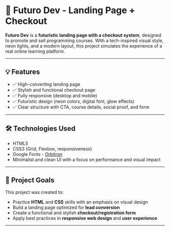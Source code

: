 # 🚀 Futuro Dev - Landing Page + Checkout

**Futuro Dev** is a **futuristic landing page with a checkout system**, designed to promote and sell programming courses. With a tech-inspired visual style, neon lights, and a modern layout, this project simulates the experience of a real online learning platform.

---

## 💡 Features

- ✅ High-converting landing page
- ✅ Stylish and functional checkout page
- ✅ Fully responsive (desktop and mobile)
- ✅ Futuristic design (neon colors, digital font, glow effects)
- ✅ Clear structure with CTA, course details, social proof, and form

---

## 🛠️ Technologies Used

- HTML5  
- CSS3 (Grid, Flexbox, responsiveness)  
- Google Fonts - [Orbitron](https://fonts.google.com/specimen/Orbitron)  
- Minimalist and clean UI with a focus on performance and visual impact

---

## 🎯 Project Goals

This project was created to:

- Practice **HTML** and **CSS** skills with an emphasis on visual design
- Build a landing page optimized for **lead conversion**
- Create a functional and stylish **checkout/registration form**
- Apply best practices in **responsive web design** and **user experience**

---




